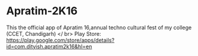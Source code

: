 # Apratim-2K16

This the official app of Apratim 16,annual techno cultural fest of my college (CCET, Chandigarh) </ br>
Play Store: https://play.google.com/store/apps/details?id=com.dityish.apratim2k16&hl=en
